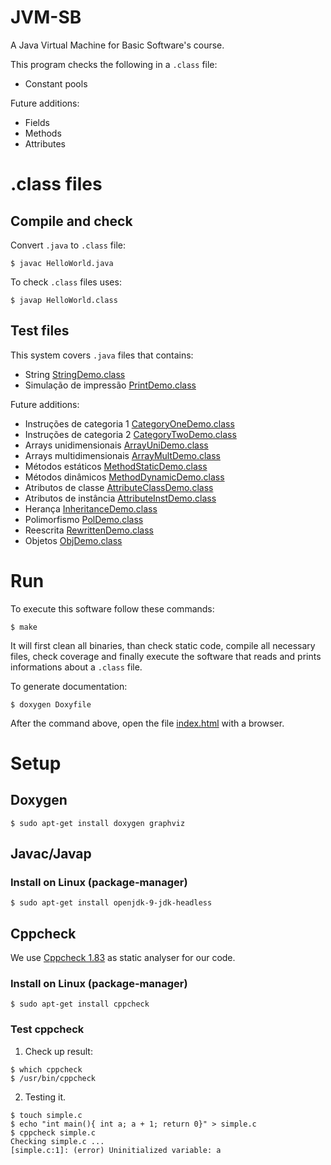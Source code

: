 # JVM-SB

A Java Virtual Machine for Basic Software's course.

This program checks the following in a ``.class`` file:
- Constant pools

Future additions:
- Fields
- Methods
- Attributes

# .class files

## Compile and check

Convert ``.java`` to ``.class`` file:

```
$ javac HelloWorld.java
```

To check ``.class`` files uses:

```
$ javap HelloWorld.class
```

## Test files

This system covers ``.java`` files that contains:
- String [StringDemo.class](test/StringDemo.class)
- Simulação de impressão [PrintDemo.class](test/PrintDemo.class)

Future additions:
- Instruções de categoria 1 [CategoryOneDemo.class](test/CategoryOneDemo.class)
- Instruções de categoria 2 [CategoryTwoDemo.class](test/CategoryTwoDemo.class)
- Arrays unidimensionais [ArrayUniDemo.class](test/ArrayUniDemo.class)
- Arrays multidimensionais [ArrayMultDemo.class](test/ArrayMultDemo.class)
- Métodos estáticos [MethodStaticDemo.class](test/MethodStaticDemo.class)
- Métodos dinâmicos [MethodDynamicDemo.class](test/MethodDynamicDemo.class)
- Atributos de classe [AttributeClassDemo.class](test/AttributeClassDemo.class)
- Atributos de instância [AttributeInstDemo.class](test/AttributeInstDemo.class)
- Herança [InheritanceDemo.class](test/InheritanceDemo.class)
- Polimorfismo [PolDemo.class](test/PolDemo.class)
- Reescrita [RewrittenDemo.class](test/RewrittenDemo.class)
- Objetos [ObjDemo.class](test/ObjDemo.class)


# Run

To execute this software follow these commands:

```
$ make
```

It will first clean all binaries, than check static code, compile all necessary
files, check coverage and finally execute the software that reads and prints
informations about a ``.class`` file.

To generate documentation:

```
$ doxygen Doxyfile
```

After the command above, open the file [index.html](html/index.html) with a
browser. 

# Setup

## Doxygen

```
$ sudo apt-get install doxygen graphviz
```

## Javac/Javap

### Install on Linux (package-manager)

```
$ sudo apt-get install openjdk-9-jdk-headless
```

## Cppcheck

We use [Cppcheck 1.83](http://cppcheck.sourceforge.net/) as static analyser for our code.

### Install on Linux (package-manager)

```
$ sudo apt-get install cppcheck
```

### Test cppcheck

1. Check up result:
```
$ which cppcheck
$ /usr/bin/cppcheck
```
2. Testing it.
```
$ touch simple.c
$ echo "int main(){ int a; a + 1; return 0}" > simple.c
$ cppcheck simple.c
Checking simple.c ...
[simple.c:1]: (error) Uninitialized variable: a
```
